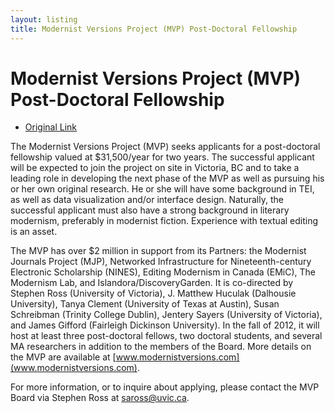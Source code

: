 ```yaml
---
layout: listing
title: Modernist Versions Project (MVP) Post-Doctoral Fellowship
---
```


# Modernist Versions Project (MVP) Post-Doctoral Fellowship

*  [Original Link](http://www.jenterysayers.com/2012/mvp-post-doc/)

The Modernist Versions Project (MVP) seeks applicants for a post-doctoral fellowship valued at $31,500/year for two years. The successful applicant will be expected to join the project on site in Victoria, BC and to take a leading role in developing the next phase of the MVP as well as pursuing his or her own original research. He or she will have some background in TEI, as well as data visualization and/or interface design. Naturally, the successful applicant must also have a strong background in literary modernism, preferably in modernist fiction. Experience with textual editing is an asset.

The MVP has over $2 million in support from its Partners: the Modernist Journals Project (MJP), Networked Infrastructure for Nineteenth-century Electronic Scholarship (NINES), Editing Modernism in Canada (EMiC), The Modernism Lab, and Islandora/DiscoveryGarden. It is co-directed by Stephen Ross (University of Victoria), J. Matthew Huculak (Dalhousie University), Tanya Clement (University of Texas at Austin), Susan Schreibman (Trinity College Dublin), Jentery Sayers (University of Victoria), and James Gifford (Fairleigh Dickinson University). In the fall of 2012, it will host at least three post-doctoral fellows, two doctoral students, and several MA researchers in addition to the members of the Board. More details on the MVP are available at [www.modernistversions.com](www.modernistversions.com).

For more information, or to inquire about applying, please contact the MVP Board via Stephen Ross at saross@uvic.ca.